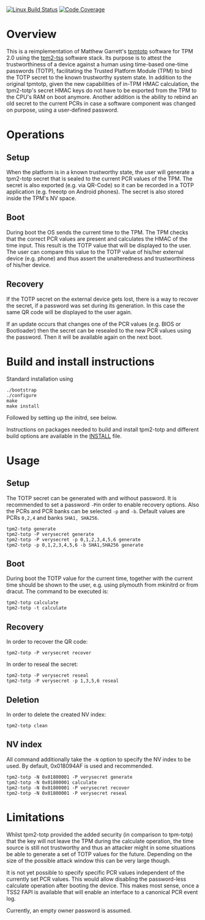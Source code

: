 [![Linux Build Status](https://travis-ci.org/tpm2-software/tpm2-totp.svg?branch=master)](https://travis-ci.org/tpm2-software/tpm2-totp)
[![Code Coverage](https://codecov.io/gh/tpm2-software/tpm2-totp/branch/master/graph/badge.svg)](https://codecov.io/gh/tpm2-software/tpm2-totp)

# Overview
This is a reimplementation of Matthew Garrett's
[tpmtotp](https://github.com/mjg59/tpmtotp) software for TPM 2.0 using the
[tpm2-tss](https://github.com/tpm2-software/tpm2-tss) software stack. Its
purpose is to attest the trustworthiness of a device against a human using
time-based one-time passwords (TOTP), facilitating the Trusted Platform Module
(TPM) to bind the TOTP secret to the known trustworthy system state. In
addition to the original tpmtotp, given the new capabilities of in-TPM HMAC
calculation, the tpm2-totp's secret HMAC keys do not have to be exported from
the TPM to the CPU's RAM on boot anymore. Another addition is the ability to
rebind an old secret to the current PCRs in case a software component was
changed on purpose, using a user-defined password.

# Operations
## Setup
When the platform is in a known trustworthy state, the user will generate a
tpm2-totp secret that is sealed to the current PCR values of the TPM. The
secret is also exported (e.g. via QR-Code) so it can be recorded in a TOTP
application (e.g. freeotp on Android phones). The secret is also stored inside
the TPM's NV space.

## Boot
During boot the OS sends the current time to the TPM. The TPM checks that the
correct PCR values are present and calculates the HMAC of the time input. This
result is the TOTP value that will be displayed to the user. The user can
compare this value to the TOTP value of his/her external device (e.g. phone) and
thus assert the unalteredness and trustworthiness of his/her device.

## Recovery
If the TOTP secret on the external device gets lost, there is a way to recover
the secret, if a password was set during its generation. In this case the same
QR code will be displayed to the user again.

If an update occurs that changes one of the PCR values (e.g. BIOS or Bootloader)
then the secret can be resealed to the new PCR values using the password. Then
it will be available again on the next boot.

# Build and install instructions
Standard installation using
```
./bootstrap
./configure
make
make install
```
Followed by setting up the initrd, see below.

Instructions on packages needed to build and install tpm2-totp and different
build options are available in the [INSTALL](INSTALL.md) file.

# Usage

## Setup
The TOTP secret can be generated with and without password. It is recommended to
set a password `-P`in order to enable recovery options. Also the PCRs and PCR
banks can be selected `-p` and `-b`. Default values are PCRs `0,2,4` and
banks `SHA1, SHA256`.
```
tpm2-totp generate
tpm2-totp -P verysecret generate
tpm2-totp -P verysecret -p 0,1,2,3,4,5,6 generate
tpm2-totp -p 0,1,2,3,4,5,6 -b SHA1,SHA256 generate
```

## Boot
During boot the TOTP value for the current time, together with the current time
should be shown to the user, e.g. using plymouth from mkinitrd or from dracut.
The command to be executed is:
```
tpm2-totp calculate
tpm2-totp -t calculate
```

## Recovery
In order to recover the QR code:
```
tpm2-totp -P verysecret recover
```
In order to reseal the secret:
```
tpm2-totp -P verysecret reseal
tpm2-totp -P verysecret -p 1,3,5,6 reseal
```

## Deletion
In order to delete the created NV index:
```
tpm2-totp clean
```

## NV index
All command additionally take the `-N` option to specify the NV index to be
used. By default, 0x018094AF is used and recommended.
```
tpm2-totp -N 0x01800001 -P verysecret generate
tpm2-totp -N 0x01800001 calculate
tpm2-totp -N 0x01800001 -P verysecret recover
tpm2-totp -N 0x01800001 -P verysecret reseal
```

# Limitations
Whilst tpm2-totp provided the added security (in comparison to tpm-totp) that
the key will not leave the TPM during the calculate operation, the time source
is still not trustworthy and thus an attacker might in some situations be able
to generate a set of TOTP values for the future. Depending on the size of the
possible attack window this can be very large though.

It is not yet possible to specify specific PCR values independent of the
currently set PCR values. This would allow disabling the password-less calculate
operation after booting the device. This makes most sense, once a TSS2 FAPI
is available that will enable an interface to a canonical PCR event log.

Currently, an empty owner password is assumed.
